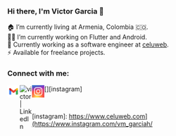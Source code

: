 ### Hi there, I'm Victor Garcia 👋
🏠 I’m currently living at Armenia, Colombia 🇨🇴.<br/>
👨‍💻 I’m currently working on Flutter and Android.<br/>
🔭 Currently working as a software engineer at [celuweb].<br/>
⚡ Available for freelance projects.<br/>

### Connect with me:


[<img align="left" alt="vmgarciahurtado@gmail.com | Gmail" width="28px" src="https://raw.githubusercontent.com/edent/SuperTinyIcons/master/images/svg/gmail.svg" />][gmail]
[<img align="left" alt="victor | LinkedIn" width="28px" src="https://camo.githubusercontent.com/c8a9c5b414cd812ad6a97a46c29af67239ddaeae08c41724ff7d945fb4c047e5/68747470733a2f2f6564656e742e6769746875622e696f2f537570657254696e7949636f6e732f696d616765732f7376672f6c696e6b6564696e2e737667" />][linkedin]
[<img align="left" alt="vmgarciahurtado@gmail.com | Instagram" width="28px" src="https://raw.githubusercontent.com/edent/SuperTinyIcons/master/images/svg/instagram.svg" />][instagram]

<br/>

[celuweb]: https://www.celuweb.com
[linkedin]: https://www.linkedin.com/in/victor-manuel-garcia-hurtado-0700a21b7/
[gmail]: mailto:vmgarciahurtado@gmail.com
[instagram]: https://www.celuweb.com](https://www.instagram.com/vm_garciah/
